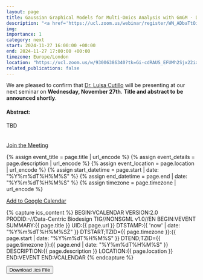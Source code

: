 ```yaml
---
layout: page
title: Gaussian Graphical Models for Multi-Omics Analysis with GmGM - Dr. Luisa Cutillo
description: "<a href='https://ucl.zoom.us/webinar/register/WN_ADbaTtOiRuu1oeFMFQR7sQ' target='_blank'>Subscribe</a> to our seminar series for Zoom meeting passwords."
img: 
importance: 1
category: next
start: 2024-11-27 16:00:00 +00:00
end: 2024-11-27 17:00:00 +00:00
timezone: Europe/London
location: "https://ucl.zoom.us/w/93006386340?tk=Gi-cdRAUS_EFUMh2Sjx22ixq1IHMSKPyaxFAdzXkZ4k.DQcAAAAVp5zUpBpmYWtlREluWVEyTGpSb3VZOG52YWFPVFJzZwAAAAAAAAAAAAAAAAAAAAAAAAAAAAAAAAAAAAAA"
related_publications: false
---
```


We are pleased to confirm that [Dr. Luisa Cutillo](https://eps.leeds.ac.uk/maths/staff/5526/dr-luisa-cutillo) will be presenting at our next seminar on **Wednesday, November 27th**. **Title and abstract to be announced shortly**.

#### Abstract:

TBD

<div style="margin-top: 35px;"></div>

<!-- Meeting Link Button -->
<a href="{{ page.location }}" target="_blank" class="btn btn-primary">Join the Meeting</a>

<!-- Calendar Buttons -->
{% assign event_title = page.title | url_encode %}
{% assign event_details = page.description | url_encode %}
{% assign event_location = page.location | url_encode %}
{% assign start_datetime = page.start | date: "%Y%m%dT%H%M%S" %}
{% assign end_datetime = page.end | date: "%Y%m%dT%H%M%S" %}
{% assign timezone = page.timezone | url_encode %}

<a href="https://calendar.google.com/calendar/render?action=TEMPLATE&text={{ event_title }}&dates={{ start_datetime }}/{{ end_datetime }}&details={{ event_details }}&location={{ event_location }}&ctz={{ timezone }}" target="_blank" class="btn btn-primary">Add to Google Calendar</a>

<!-- Capture .ics Content -->
{% capture ics_content %}
BEGIN:VCALENDAR
VERSION:2.0
PRODID:-//Data-Centric Biodesign TIG//NONSGML v1.0//EN
BEGIN:VEVENT
SUMMARY:{{ page.title }}
UID:{{ page.url }}
DTSTAMP:{{ 'now' | date: "%Y%m%dT%H%M%SZ" }}
DTSTART;TZID={{ page.timezone }}:{{ page.start | date: "%Y%m%dT%H%M%S" }}
DTEND;TZID={{ page.timezone }}:{{ page.end | date: "%Y%m%dT%H%M%S" }}
DESCRIPTION:{{ page.description }}
LOCATION:{{ page.location }}
END:VEVENT
END:VCALENDAR
{% endcapture %}

<!-- Download .ics File Button -->
<button class="btn btn-secondary" onclick="downloadICS()">Download .ics File</button>

<!-- JavaScript Function -->
<script>
  function downloadICS() {
    var icsContent = {{ ics_content | jsonify }};
    var blob = new Blob([icsContent], { type: 'text/calendar;charset=utf-8' });
    var link = document.createElement('a');
    link.href = URL.createObjectURL(blob);
    link.download = 'event.ics';
    document.body.appendChild(link);
    link.click();
    document.body.removeChild(link);
  }
</script>

